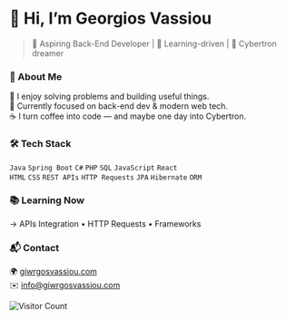 # 👋 Hi, I’m Georgios Vassiou

> 🧠 Aspiring Back-End Developer | 🚀 Learning-driven | 🤖 Cybertron dreamer

### 🧠 About Me
🧩 I enjoy solving problems and building useful things.  
🌱 Currently focused on back-end dev & modern web tech.  
☕ I turn coffee into code — and maybe one day into Cybertron.

### 🛠 Tech Stack
`Java` `Spring Boot` `C#` `PHP` `SQL` `JavaScript` `React`  
`HTML` `CSS` `REST APIs` `HTTP Requests` `JPA` `Hibernate` `ORM`

### 📚 Learning Now
→ APIs Integration • HTTP Requests • Frameworks

### 📬 Contact
🌍 [giwrgosvassiou.com](https://giwrgosvassiou.com)  
✉️ [info@giwrgosvassiou.com](mailto:info@giwrgosvassiou.com)

![Visitor Count](https://komarev.com/ghpvc/?username=GeorgiosVs&style=flat&color=blue)


<!---
GeorgiosVs/GeorgiosVs is a ✨ special ✨ repository because its `README.md` (this file) appears on your GitHub profile.
You can click the Preview link to take a look at your changes.
--->
